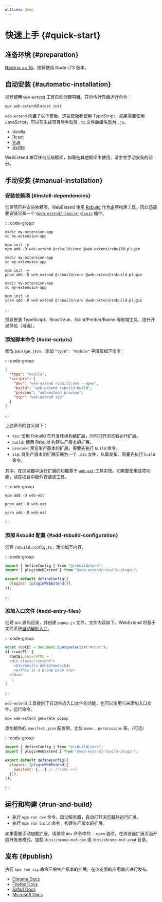```yaml
---
outline: deep
---
```


# 快速上手 {#quick-start}

## 准备环境 {#preparation}

[Node.js >= 16](https://nodejs.org/en/download)，推荐使用 Node LTS 版本。

## 自动安装 {#automatic-installation}

推荐使用 [`web-extend`](../../api/web-extend.md) 工具自动创建项目。在命令行界面运行命令：

```shell
npx web-extend@latest init
```

`web-extend` 内置了以下模板。这些模板都使用 TypeScript，如果需要使用 JavaScript，可以在生成项目后手动将 `.ts` 文件后缀名改为 `.js`。

- Vanilla
- [React](https://react.dev/)
- [Vue](https://vuejs.org/)
- [Svelte](https://svelte.dev/)

WebExtend 兼容任何前端框架，如需在其他框架中使用，请参考手动安装的部分。

## 手动安装 {#manual-installation}

### 安装依赖项 {#install-dependencies}

创建项目并安装依赖项。WebExtend 使用 [Rsbuild](https://rsbuild.dev/) 作为底层构建工具，因此还需要安装它和一个 [`@web-extend/rsbuild-plugin`](../../api/rsbuild-plugin.md) 插件。

::: code-group

```shell [npm]
mkdir my-extension-app
cd my-extension-app

npm init -y
npm add -D web-extend @rsbuild/core @web-extend/rsbuild-plugin
```

```shell [pnpm]
mkdir my-extension-app
cd my-extension-app

npm init -y
pnpm add -D web-extend @rsbuild/core @web-extend/rsbuild-plugin
```

```shell [yarn]
mkdir my-extension-app
cd my-extension-app

npm init -y
yarn add -D web-extend @rsbuild/core @web-extend/rsbuild-plugin
```

:::

推荐安装 TypeScript、React/Vue、Eslint/Prettier/Biome 等前端工具，提升开发体验（可选）。

### 添加脚本命令 {#add-scripts}

修改 `package.json`，添加 `"type": "module"` 字段及如下命令：

::: code-group

```json [package.json]
{
  "type": "module",
  "scripts": {
    "dev": "web-extend rsbuild:dev --open",
    "build": "web-extend rsbuild:build",
    "preview": "web-extend preview",
    "zip": "web-extend zip"
  }
}
```

:::

上述命令的含义如下：

- `dev`: 使用 Rsbuild 在开发环境构建扩展，同时打开浏览器运行扩展。
- `build`: 使用 Rsbuild 构建生产版本的扩展。
- `preview`: 预览生产版本的扩展。需要先执行 `build` 命令。
- `zip`: 将生产版本的扩展压缩为一个 `.zip` 文件，以备发布。需要先执行 `build` 命令。

其中，在浏览器中运行扩展的功能基于 [`web-ext`](https://github.com/mozilla/web-ext) 工具实现。如果要使用这项功能，请在项目中额外安装该工具。

::: code-group

```shell [npm]
npm add -D web-ext
```

```shell [pnpm]
pnpm add -D web-ext
```

```shell [yarn]
yarn add -D web-ext
```

:::

### 添加 Rsbuild 配置 {#add-rsbuild-configuration}

创建 `rsbuild.config.ts`，添加如下内容。

::: code-group

```js [rsbuild.config.ts]
import { defineConfig } from "@rsbuild/core";
import { pluginWebExtend } from "@web-extend/rsbuild-plugin";

export default defineConfig({
  plugins: [pluginWebExtend()],
});
```

:::

### 添加入口文件 {#add-entry-files}

创建 src 源码目录，并创建 `popup.js` 文件，文件内容如下。WebExtend 将基于文件系统[自动解析入口](entrypoints.md)。

::: code-group

```js [src/popup.js]
const rootEl = document.querySelector("#root");
if (rootEl) {
  rootEl.innerHTML = `
  <div class="content">
    <h1>Vanilla WebExtend</h1>
    <p>This is a popup page.</p>
  </div>
  `;
}
```

:::

`web-extend` 工具提供了自动生成入口文件的功能，也可以使用它来添加入口文件，运行命令。

```shell
npx web-extend generate popup
```

添加额外的 `manifest.json` 配置项，比如 `name` 、`permissions` 等。（可选）

::: code-group

```js [rsbuild.config.ts]
import { defineConfig } from "@rsbuild/core";
import { pluginWebExtend } from "@web-extend/rsbuild-plugin";

export default defineConfig({
  plugins: [pluginWebExtend({
    manifest: {...} // [!code ++]
  })],
});
```

:::

## 运行和构建 {#run-and-build}

- 执行 `npm run dev` 命令，启动服务器，自动打开浏览器并运行扩展。
- 执行 `npm run build` 命令，构建生产版本的扩展。

如果需要手动加载扩展，请移除 `dev` 命令中的 `--open` 选项，在浏览器扩展页面开启开发者模式，加载 `dist/chrome-mv3-dev` 或 `dist/chrome-mv3-prod` 目录。

## 发布 {#publish}

执行 `npm run zip` 命令压缩生产版本的扩展，在浏览器的应用商店进行发布。

- [Chrome Docs](https://developer.chrome.com/docs/webstore/publish/)
- [Firefox Docs](https://extensionworkshop.com/documentation/publish/submitting-an-add-on/)
- [Safari Docs](https://developer.apple.com/documentation/safariservices/converting-a-web-extension-for-safari)
- [Microsoft Docs](https://learn.microsoft.com/en-us/microsoft-edge/extensions-chromium/publish/publish-extension)
